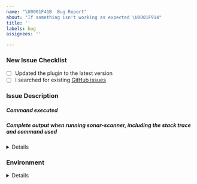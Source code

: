 ```yaml
---
name: "\U0001F41B  Bug Report"
about: "If something isn't working as expected \U0001F914"
title: ''
labels: bug
assignees: ''

---
```


<!-- Thanks for helping us! Before you submit your issue, please make sure you followed our checklist and check the appropriate boxes by putting an x in the [ ]: [x] -->

### New Issue Checklist

- [ ] Updated the plugin to the latest version 
- [ ] I searched for existing [GitHub issues](https://github.com/insideapp-oss/sonar-apple/issues)

### Issue Description
<!-- Please include what's happening, expected behavior, and any relevant code samples -->

##### Command executed
<!-- The command you executed on the command line that resulted in an error -->

##### Complete output when running sonar-scanner, including the stack trace and command used
<!-- 
The output could contain sensitive data. Please make sure you double check the output and replace anything sensitive you don't wish to submit in the issue
-->

<details>
  <pre> [REPLACE THIS WITH YOUR INFORMATION] </pre>
</details>

### Environment
<!-- Please provide as much information as possible to help us narrow the issue -->

<details>
  <pre> [REPLACE THIS WITH YOUR INFORMATION] </pre>
</details>
